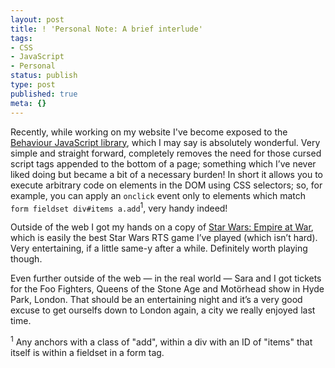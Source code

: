 ```yaml
---
layout: post
title: ! 'Personal Note: A brief interlude'
tags:
- CSS
- JavaScript
- Personal
status: publish
type: post
published: true
meta: {}
---
```

Recently, while working on my website I've become exposed to the [Behaviour JavaScript library](http://bennolan.com/behaviour/), which I may say is absolutely wonderful. Very simple and straight forward, completely removes the need for those cursed script tags appended to the bottom of a page; something which I’ve never liked doing but became a bit of a necessary burden! In short it allows you to execute arbitrary code on elements in the DOM using CSS selectors; so, for example, you can apply an `onclick` event only to elements which match `form fieldset div#items a.add`<sup>1</sup>, very handy indeed!

<!-- more -->

Outside of the web I got my hands on a copy of [Star Wars: Empire at War](http://www.amazon.co.uk/exec/obidos/ASIN/B0007A5FZS/qid=1141728007/sr=8-1/ref=sr_8_xs_ap_i1_xgl/026-0724979-2170829), which is easily the best Star Wars RTS game I’ve played (which isn’t hard). Very entertaining, if a little same-y after a while. Definitely worth playing though.

Even further outside of the web — in the real world — Sara and I got tickets for the Foo Fighters, Queens of the Stone Age and Motörhead show in Hyde Park, London. That should be an entertaining night and it’s a very good excuse to get ourselfs down to London again, a city we really enjoyed last time.

<sup>1</sup> Any anchors with a class of "add", within a div with an ID of "items" that itself is within a fieldset in a form tag.
